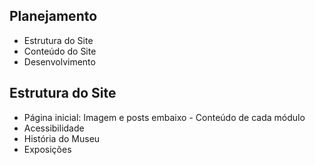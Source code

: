 ## Planejamento 
- Estrutura do Site
- Conteúdo do Site 
- Desenvolvimento


## Estrutura do Site 
- Página inicial: Imagem e posts embaixo - Conteúdo de cada módulo 
- Acessibilidade
- História do Museu
- Exposições


